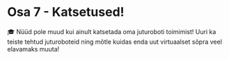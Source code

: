 # Osa 7 - Katsetused!

<aside>
🎓 Nüüd pole muud kui ainult katsetada oma juturoboti toimimist! Uuri ka teiste tehtud juturoboteid ning mõtle kuidas enda uut virtuaalset sõpra veel elavamaks muuta!

</aside>